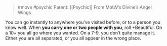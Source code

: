 > #move #psychic 
> Parent: [[Psychic]]
> From MotW’s Divine’s Angel Wings

You can go instantly to anywhere you’ve visited before, or to a person you know well. When **you carry one or two people with you**, roll +Beautiful. On a 10+ you all go where you wanted. On a 7-9, you don’t quite manage it. Either you are all separated, or you all appear in the wrong place.